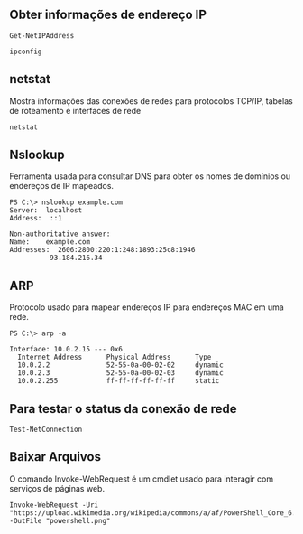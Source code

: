 ## Obter informações de endereço IP
```
Get-NetIPAddress
```
```
ipconfig
```
## netstat 
Mostra informações das conexões de redes para protocolos TCP/IP, tabelas de roteamento e interfaces de rede
```
netstat
```
## Nslookup
Ferramenta usada para consultar DNS para obter os nomes de domínios ou endereços de IP mapeados. 
```
PS C:\> nslookup example.com
Server:  localhost
Address:  ::1

Non-authoritative answer:
Name:    example.com
Addresses:  2606:2800:220:1:248:1893:25c8:1946
          93.184.216.34
```

## ARP
Protocolo usado para mapear endereços IP para endereços MAC em uma rede.
```
PS C:\> arp -a

Interface: 10.0.2.15 --- 0x6
  Internet Address      Physical Address      Type
  10.0.2.2              52-55-0a-00-02-02     dynamic
  10.0.2.3              52-55-0a-00-02-03     dynamic
  10.0.2.255            ff-ff-ff-ff-ff-ff     static
```

## Para testar o status da conexão de rede 

```
Test-NetConnection
```

## Baixar Arquivos
O comando Invoke-WebRequest é um cmdlet usado para interagir com serviços de páginas web. 
```
Invoke-WebRequest -Uri "https://upload.wikimedia.org/wikipedia/commons/a/af/PowerShell_Core_6.0_icon.png" -OutFile "powershell.png"
```
